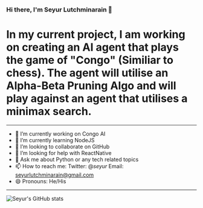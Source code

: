 ### Hi there, I'm Seyur Lutchminarain 👋
# In my current project, I am working on creating an AI agent that plays the game of "Congo" (Similiar to chess). The agent will utilise an Alpha-Beta Pruning Algo and will play against an agent that utilises a minimax search. 

--------------------------------------------------------------------------------------------------------------------------------

- 🔭 I’m currently working on Congo AI
- 🌱 I’m currently learning NodeJS
- 👯 I’m looking to collaborate on GitHub
- 🤔 I’m looking for help with ReactNative
- 💬 Ask me about Python or any tech related topics
- 📫 How to reach me: Twitter: @_seyur_
                       Email: <emph>seyurlutchminarain@gmail.com<emph>
- 😄 Pronouns: He/His
--------------------------------------------------------------------------------------------------------------------------------

![Seyur's GitHub stats](https://github-readme-stats.vercel.app/api?username=seyurlutchminarain&show_icons=true&theme=merko)

